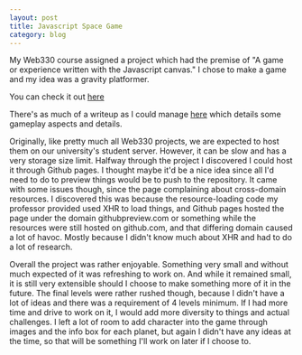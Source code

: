 ```yaml
---
layout: post
title: Javascript Space Game
category: blog
---
```


My Web330 course assigned a project which had the premise of "A game or experience written with the Javascript canvas." I chose to make a game and my idea was a gravity platformer.

You can check it out [here](http://htmlpreview.github.io/?https://github.com/fad4470/330-Project1/blob/master/index.html)

There's as much of a writeup as I could manage [here](http://htmlpreview.github.io/?https://github.com/fad4470/330-Project1/blob/master/writeup.html) which details some gameplay aspects and details.

Originally, like pretty much all Web330 projects, we are expected to host them on our university's student server. However, it can be slow and has a very storage size limit. Halfway through the project I discovered I could host it through Github pages. I thought maybe it'd be a nice idea since all I'd need to do to preview things would be to push to the repository. It came with some issues though, since the page complaining about cross-domain resources. I discovered this was because the resource-loading code my professor provided used XHR to load things, and Github pages hosted the page under the domain githubpreview.com or something while the resources were still hosted on github.com, and that differing domain caused a lot of havoc. Mostly because I didn't know much about XHR and had to do a lot of research.

Overall the project was rather enjoyable. Something very small and without much expected of it was refreshing to work on. And while it remained small, it is still very extensible should I choose to make something more of it in the future. The final levels were rather rushed though, because I didn't have a lot of ideas and there was a requirement of 4 levels minimum. If I had more time and drive to work on it, I would add more diversity to things and actual challenges. I left a lot of room to add character into the game through images and the info box for each planet, but again I didn't have any ideas at the time, so that will be something I'll work on later if I choose to.
